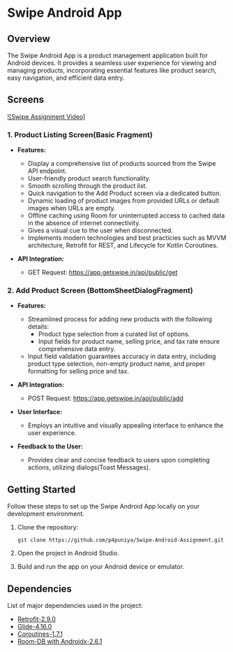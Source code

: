 # Swipe Android App

## Overview
The Swipe Android App is a product management application built for Android devices. 
It provides a seamless user experience for viewing and managing products, incorporating essential 
features like product search, easy navigation, and efficient data entry.

## Screens
[![Swipe Assignment Video]]({https://drive.google.com/file/d/1icE1NMjI_UiJEeQHSME-LPm867LOMgdy/view?usp=drive_link} "Swipe Assignment")


### 1. Product Listing Screen(Basic Fragment)
- **Features:**
  - Display a comprehensive list of products sourced from the Swipe API endpoint.
  - User-friendly product search functionality.
  - Smooth scrolling through the product list.
  - Quick navigation to the Add Product screen via a dedicated button.
  - Dynamic loading of product images from provided URLs or default images when URLs are empty.
  - Offline caching using Room for uninterrupted access to cached data in the absence of internet connectivity.
  - Gives a visual cue to the user when disconnected.
  - Implements modern technologies and best practicies such as MVVM architecture, Retrofit for REST, and Lifecycle for Kotlin Coroutines.

- **API Integration:**
  - GET Request: https://app.getswipe.in/api/public/get
    
### 2. Add Product Screen (BottomSheetDialogFragment)
- **Features:**
  - Streamlined process for adding new products with the following details:
    - Product type selection from a curated list of options.
    - Input fields for product name, selling price, and tax rate ensure comprehensive data entry.
  - Input field validation guarantees accuracy in data entry, including product type selection, non-empty product name, and proper formatting for selling price and tax.

- **API Integration:**
  - POST Request: https://app.getswipe.in/api/public/add

- **User Interface:**
  - Employs an intuitive and visually appealing interface to enhance the user experience.

- **Feedback to the User:**
  - Provides clear and concise feedback to users upon completing actions, utilizing dialogs(Toast Messages).

## Getting Started
Follow these steps to set up the Swipe Android App locally on your development environment.

1. Clone the repository:
    ```
   git clone https://github.com/p4puniya/Swipe-Android-Assignment.git
    ```

2. Open the project in Android Studio.
3. Build and run the app on your Android device or emulator.

## Dependencies
List of major dependencies used in the project:

- [Retrofit-2.9.0](https://square.github.io/retrofit/)
- [Glide-4.16.0](https://github.com/bumptech/glide)
- [Coroutines-1.7.1](https://developer.android.com/kotlin/coroutines#dependency)
- [Room-DB with Androidx-2.6.1](https://developer.android.com/training/data-storage/room#setup)

